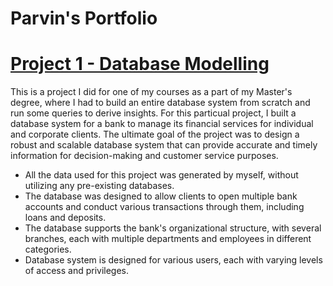 # Parvin's Portfolio

# [Project 1 - Database Modelling](/github.com/parvinnabili/project1.git)

This is a project I did for one of my courses as a part of my Master's degree, where I had to build an entire database system from scratch and run some queries to derive insights. For this particual project, I built a database system for a bank to manage its financial services for individual and corporate clients.  The ultimate goal of the project was to design a robust and scalable database system that can provide accurate and timely information for decision-making and customer service purposes.

* All the data used for this project was generated by myself, without utilizing any pre-existing databases. 
* The database was designed to allow clients to open multiple bank accounts and conduct various transactions through them, including loans and deposits.
* The database supports the bank's organizational structure, with several branches, each with multiple departments and employees in different categories.
* Database system is designed for various users, each with varying levels of access and privileges.
